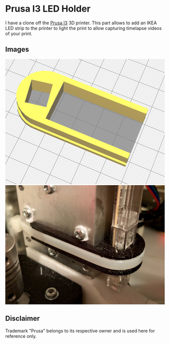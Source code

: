 # Prusa I3 LED Holder
I have a clone off the [Prusa I3](https://www.prusaprinters.org/prusa-i3/) 3D printer. This part allows to add an IKEA LED strip to the printer to light the print to allow capturing timelapse videos of your print.

## Images
![Rendering](rendering.png)
![Photo](photo.jpg)

## Disclaimer
Trademark "Prusa" belongs to its respective owner and is used here for reference only.
